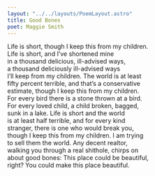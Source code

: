 ```yaml
---
layout: "../../layouts/PoemLayout.astro"
title: Good Bones
poet: Maggie Smith
---
```


Life is short, though I keep this from my children.  
Life is short, and I’ve shortened mine  
in a thousand delicious, ill-advised ways,  
a thousand deliciously ill-advised ways  
I’ll keep from my children. The world is at least  
fifty percent terrible, and that’s a conservative  
estimate, though I keep this from my children.  
For every bird there is a stone thrown at a bird.  
For every loved child, a child broken, bagged,  
sunk in a lake. Life is short and the world  
is at least half terrible, and for every kind  
stranger, there is one who would break you,  
though I keep this from my children. I am trying  
to sell them the world. Any decent realtor,  
walking you through a real shithole, chirps on  
about good bones: This place could be beautiful,  
right? You could make this place beautiful.
